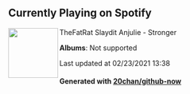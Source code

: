 ## Currently Playing on Spotify

[<img align="left" width="100" src="https://i.scdn.co/image/ab67616d0000b27370a71a630e82020b916a7b92">](https://open.spotify.com/album/1sf6fIA9xywLBVsKbYz0sJ)

TheFatRat Slaydit Anjulie - Stronger

**Albums**: Not supported

Last updated at 02/23/2021 13:38

#### Generated with [20chan/github-now](https://github.com/20chan/github-now)


<!--
**20chan/20chan** is a ✨ _special_ ✨ repository because its `README.md` (this file) appears on your GitHub profile.

Here are some ideas to get you started:

- 🔭 I’m currently working on ...
- 🌱 I’m currently learning ...
- 👯 I’m looking to collaborate on ...
- 🤔 I’m looking for help with ...
- 💬 Ask me about ...
- 📫 How to reach me: ...
- 😄 Pronouns: ...
- ⚡ Fun fact: ...
-->

